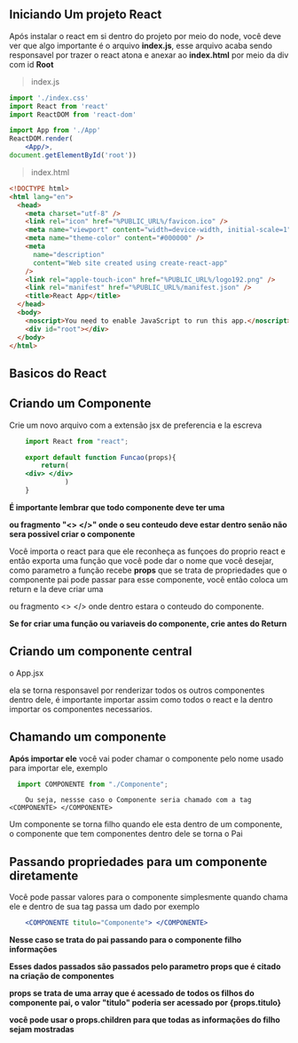 ## Iniciando Um projeto React
Após instalar o react em si dentro do projeto por meio do node, você deve ver que algo importante é o arquivo **index.js**, esse arquivo acaba sendo responsavel por trazer o react atona e anexar ao **index.html** por meio da div com id **Root**

> index.js
~~~jsx
import './index.css'
import React from 'react'
import ReactDOM from 'react-dom'

import App from './App'
ReactDOM.render(
    <App/>, 
document.getElementById('root'))
~~~

>index.html
~~~html
<!DOCTYPE html>
<html lang="en">
  <head>
    <meta charset="utf-8" />
    <link rel="icon" href="%PUBLIC_URL%/favicon.ico" />
    <meta name="viewport" content="width=device-width, initial-scale=1" />
    <meta name="theme-color" content="#000000" />
    <meta
      name="description"
      content="Web site created using create-react-app"
    />
    <link rel="apple-touch-icon" href="%PUBLIC_URL%/logo192.png" />
    <link rel="manifest" href="%PUBLIC_URL%/manifest.json" />
    <title>React App</title>
  </head>
  <body>
    <noscript>You need to enable JavaScript to run this app.</noscript>
    <div id="root"></div>
  </body>
</html>
~~~

## Basicos do React 

## Criando um Componente

Crie um novo arquivo com a extensão jsx de preferencia e la escreva

~~~jsx
    import React from "react";

    export default function Funcao(props){
        return(
    <div> </div>
              )
    }
~~~

**É importante lembrar que todo componente deve ter uma <div> ou fragmento "<> </>" onde o seu conteudo deve estar dentro senão não sera possivel criar o componente**

Você importa o react para que ele reconheça as funçoes do proprio react e então exporta uma função que você pode dar o nome que você desejar, como parametro a função recebe **props** que se trata de propriedades que o componente pai pode passar para esse componente, você então coloca um return e la deve criar uma <div> ou fragmento <> </> onde dentro estara o conteudo do componente.

**Se for criar uma função ou variaveis do componente, crie antes do Return**

## Criando um componente central

o App.jsx

ela se torna responsavel por renderizar todos os outros componentes dentro dele, é importante importar assim como todos o react e la dentro importar os componentes necessarios.

## Chamando um componente

**Após importar ele** você vai poder chamar o componente pelo nome usado para importar ele, exemplo
~~~jsx
  import COMPONENTE from "./Componente";
~~~

        Ou seja, nessse caso o Componente seria chamado com a tag <COMPONENTE> </COMPONENTE>

Um componente se torna filho quando ele esta dentro de um componente, o componente que tem componentes dentro dele se torna o Pai

## Passando propriedades para um componente diretamente

Você pode passar valores para o componente simplesmente quando chama ele e dentro de sua tag passa um dado por exemplo

~~~jsx
    <COMPONENTE titulo="Componente"> </COMPONENTE>
~~~

**Nesse caso se trata do pai passando para o componente filho informações**

**Esses dados passados são passados pelo parametro props que é citado na criação de componentes**

**props se trata de uma array que é acessado de todos os filhos do componente pai, o valor "titulo" poderia ser acessado por {props.titulo}**

**você pode usar o props.children para que todas as informações do filho sejam mostradas**
